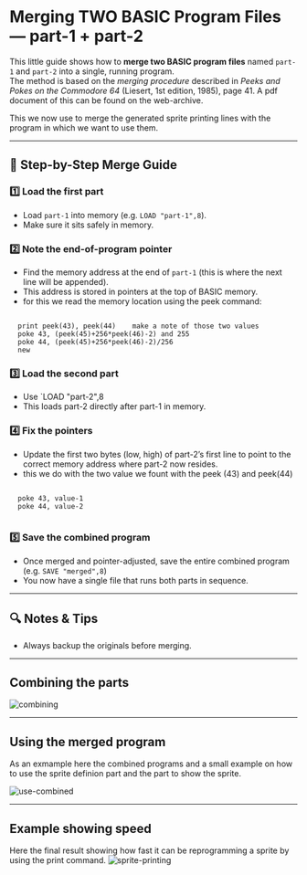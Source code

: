 # Merging TWO BASIC Program Files — part-1 + part-2

This little guide shows how to **merge two BASIC program files** named `part-1` and `part-2` into a single, running program.  
The method is based on the *merging procedure* described in *Peeks and Pokes on the Commodore 64* (Liesert, 1st edition, 1985), page 41.
A pdf document of this can be found on the web-archive. 

This we now use to merge the generated sprite printing lines with the program in which we want to use them.

---

## 🧩 Step-by-Step Merge Guide 

### 1️⃣ Load the first part  
- Load `part-1` into memory (e.g. `LOAD "part-1",8`).  
- Make sure it sits safely in memory.

### 2️⃣ Note the end-of-program pointer  
- Find the memory address at the end of `part-1` (this is where the next line will be appended).  
- This address is stored in pointers at the top of BASIC memory.
- for this we read the memory location using the peek command:
<code>
  print peek(43), peek(44)    make a note of those two values
  poke 43, (peek(45)+256*peek(46)-2) and 255
  poke 44, (peek(45)+256*peek(46)-2)/256
  new
</code>

### 3️⃣ Load the second part   
- Use `LOAD "part-2",8  
- This loads part-2 directly after part-1 in memory.

### 4️⃣ Fix the pointers  
- Update the first two bytes (low, high) of part-2’s first line to point to the correct memory address where part-2 now resides.  
- this we do with the two value we fount with the peek (43) and peek(44)
 <code>
  poke 43, value-1
  poke 44, value-2
  </code>
  
### 5️⃣ Save the combined program  
- Once merged and pointer-adjusted, save the entire combined program (e.g. `SAVE "merged",8`)  
- You now have a single file that runs both parts in sequence.  

---

## 🔍 Notes & Tips

- Always backup the originals before merging.
  
---
## Combining the parts
![combining](https://github.com/user-attachments/assets/c9a77310-5670-4400-bdbf-bd35b9aa0f1c)

---
## Using the merged program
As an exmample here the combined programs and a small example on how to use the sprite definion part and the part to show the sprite. 

![use-combined](https://github.com/user-attachments/assets/c7de00c2-08ef-467a-a76e-7a0b59ff4ec5)

---

## Example showing speed
Here the final result showing how fast it can be reprogramming a sprite by using the print command.
![sprite-printing](https://github.com/user-attachments/assets/ae4e8c2e-d626-4dec-b4e6-4c25b9988b24)

